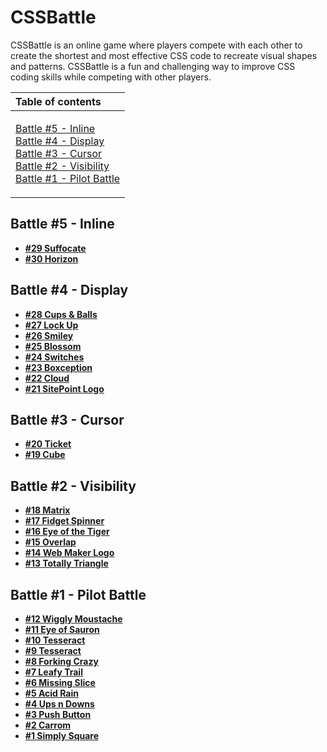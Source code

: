 # CSSBattle

CSSBattle is an online game where players compete with each other to create the shortest and most effective CSS code to recreate visual shapes and patterns. CSSBattle is a fun and challenging way to improve CSS coding skills while competing with other players.

<table>
  <thead>
    <tr>
      <th align="left">Table of contents</th>
    </tr>
  </thead>
  <tbody>
    <tr>
      <td>
        <p>
          <a href="#battle-5---inline">Battle #5 - Inline</a><br />
          <a href="#battle-4---display">Battle #4 - Display</a><br />
          <a href="#battle-3---cursor">Battle #3 - Cursor</a><br />
          <a href="#battle-2---visibility">Battle #2 - Visibility</a><br />
          <a href="#battle-1---pilot-battle">Battle #1 - Pilot Battle</a>
        </p>
      </td>
    </tr>
  </tbody>
</table>

## Battle #5 - Inline

- **[#29 Suffocate](./battle-005-inline/029-suffocate.md)**
- **[#30 Horizon](./battle-005-inline/030-horizon.md)**

## Battle #4 - Display

- **[#28 Cups & Balls](./battle-004-display/028-cups-balls.md)**
- **[#27 Lock Up](./battle-004-display/027-lock-up.md)**
- **[#26 Smiley](./battle-004-display/026-smiley.md)**
- **[#25 Blossom](./battle-004-display/025-blossom.md)**
- **[#24 Switches](./battle-004-display/024-switches.md)**
- **[#23 Boxception](./battle-004-display/023-boxception.md)**
- **[#22 Cloud](./battle-004-display/022-cloud.md)**
- **[#21 SitePoint Logo](./battle-004-display/021-site-point-logo.md)**

## Battle #3 - Cursor

- **[#20 Ticket](./battle-003-cursor/020-ticket.md)**
- **[#19 Cube](./battle-003-cursor/019-cube.md)**

## Battle #2 - Visibility

- **[#18 Matrix](./battle-002-visibility/018-matrix.md)**
- **[#17 Fidget Spinner](./battle-002-visibility/017-fidget-spinner.md)**
- **[#16 Eye of the Tiger](./battle-002-visibility/016-eye-of-the-tiger.md)**
- **[#15 Overlap](./battle-002-visibility/015-overlap.md)**
- **[#14 Web Maker Logo](./battle-002-visibility/014-web-maker-logo.md)**
- **[#13 Totally Triangle](./battle-002-visibility/013-totally-triangle.md)**

## Battle #1 - Pilot Battle

- **[#12 Wiggly Moustache](./battle-001-pilot-battle/012-wiggly-moustache.md)**
- **[#11 Eye of Sauron](./battle-001-pilot-battle/011-eye-of-sauron.md)**
- **[#10 Tesseract](./battle-001-pilot-battle/010-cloaked-spirits.md)**
- **[#9 Tesseract](./battle-001-pilot-battle/009-tesseract.md)**
- **[#8 Forking Crazy](./battle-001-pilot-battle/008-forking-crazy.md)**
- **[#7 Leafy Trail](./battle-001-pilot-battle/007-leafy-trail.md)**
- **[#6 Missing Slice](./battle-001-pilot-battle/006-missing-slice.md)**
- **[#5 Acid Rain](./battle-001-pilot-battle/005-acid-rain.md)**
- **[#4 Ups n Downs](./battle-001-pilot-battle/004-ups-n-downs.md)**
- **[#3 Push Button](./battle-001-pilot-battle/003-push-button.md)**
- **[#2 Carrom](./battle-001-pilot-battle/002-carrom.md)**
- **[#1 Simply Square](./battle-001-pilot-battle/001-simply-square.md)**
